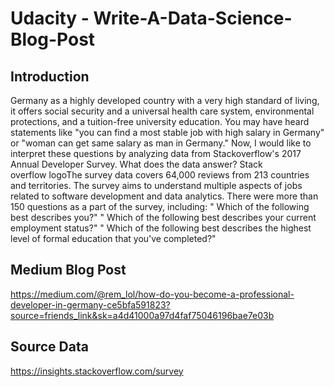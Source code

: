 # Udacity - Write-A-Data-Science-Blog-Post
## Introduction
Germany as a highly developed country with a very high standard of living, it offers social security and a universal health care system, environmental protections, and a tuition-free university education.
You may have heard statements like "you can find a most stable job with high salary in Germany" or "woman can get same salary as man in Germany."
Now, I would like to interpret these questions by analyzing data from Stackoverflow's 2017 Annual Developer Survey. What does the data answer?
Stack overflow logoThe survey data covers 64,000 reviews from 213 countries and territories. The survey aims to understand multiple aspects of jobs related to software development and data analytics. There were more than 150 questions as a part of the survey, including:
" Which of the following best describes you?"
" Which of the following best describes your current employment status?"
" Which of the following best describes the highest level of formal education that you've completed?"
## Medium Blog Post
https://medium.com/@rem_lol/how-do-you-become-a-professional-developer-in-germany-ce5bfa591823?source=friends_link&sk=a4d41000a97d4faf75046196bae7e03b
## Source Data
https://insights.stackoverflow.com/survey
